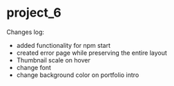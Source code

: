 # project_6
 
Changes log:
- added functionality for npm start
- created error page while preserving the entire layout
- Thumbnail scale on hover
- change font
- change background color on portfolio intro
